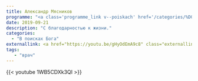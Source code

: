 ```yaml
---
title: Александр Мясников
programme: "<a class='programme_link v--poiskach' href='/categories/%D0%B2-%D0%BF%D0%BE%D0%B8%D1%81%D0%BA%D0%B0%D1%85-%D0%B1%D0%BE%D0%B3%D0%B0'>В Поисках Бога</a>"
date: 2019-09-21
description: "С благодарностью к жизни."
categories:
  - "В поисках Бога"
externallink: <a href="https://youtu.be/gHyOdEmA9c8" class="externallink" target="_blank">Полный выпуск </a>
tags:
   - "врач"
---
```


{{< youtube 1WB5CDXk3QI >}}



<!--more-->
